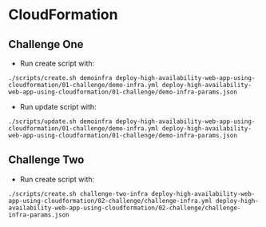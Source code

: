 # CloudFormation


## Challenge One

- Run create script with:

```
./scripts/create.sh demoinfra deploy-high-availability-web-app-using-cloudformation/01-challenge/demo-infra.yml deploy-high-availability-web-app-using-cloudformation/01-challenge/demo-infra-params.json
```

- Run update script with:

```
./scripts/update.sh demoinfra deploy-high-availability-web-app-using-cloudformation/01-challenge/demo-infra.yml deploy-high-availability-web-app-using-cloudformation/01-challenge/demo-infra-params.json
```

## Challenge Two


- Run create script with:

```
./scripts/create.sh challenge-two-infra deploy-high-availability-web-app-using-cloudformation/02-challenge/challenge-infra.yml deploy-high-availability-web-app-using-cloudformation/02-challenge/challenge-infra-params.json
```
